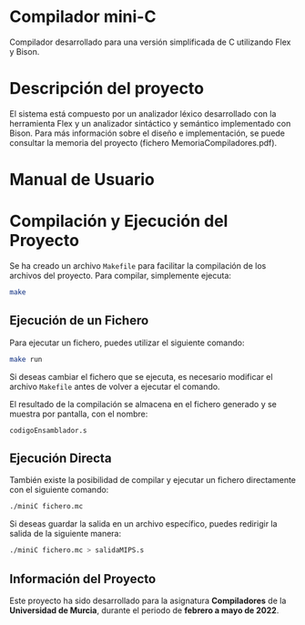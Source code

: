 # Compilador mini-C
 Compilador desarrollado para una versión simplificada de C utilizando Flex y Bison.
# Descripción del proyecto
 El sistema está compuesto por un analizador léxico desarrollado con la herramienta Flex y un analizador sintáctico y semántico implementado con Bison. Para más información sobre el diseño e implementación, se puede consultar la memoria del proyecto (fichero MemoriaCompiladores.pdf).
# Manual de Usuario
# Compilación y Ejecución del Proyecto

Se ha creado un archivo `Makefile` para facilitar la compilación de los archivos del proyecto. Para compilar, simplemente ejecuta:

```sh
make
```

## Ejecución de un Fichero

Para ejecutar un fichero, puedes utilizar el siguiente comando:

```sh
make run
```

Si deseas cambiar el fichero que se ejecuta, es necesario modificar el archivo `Makefile` antes de volver a ejecutar el comando.

El resultado de la compilación se almacena en el fichero generado y se muestra por pantalla, con el nombre:

```
codigoEnsamblador.s
```

## Ejecución Directa

También existe la posibilidad de compilar y ejecutar un fichero directamente con el siguiente comando:

```sh
./miniC fichero.mc
```

Si deseas guardar la salida en un archivo específico, puedes redirigir la salida de la siguiente manera:

```sh
./miniC fichero.mc > salidaMIPS.s
```

## Información del Proyecto

Este proyecto ha sido desarrollado para la asignatura **Compiladores** de la **Universidad de Murcia**, durante el periodo de **febrero a mayo de 2022**.


